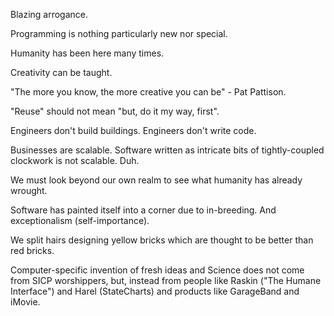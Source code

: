Blazing arrogance.

Programming is nothing particularly new nor special.  

Humanity has been here many times.

Creativity can be taught.

"The more you know, the more creative you can be" - Pat Pattison.

"Reuse" should not mean "but, do it my way, first".

Engineers don't build buildings.  Engineers don't write code.

Businesses are scalable.  Software written as intricate bits of tightly-coupled clockwork is not scalable.  Duh.

We must look beyond our own realm to see what humanity has already wrought.

Software has painted itself into a corner due to in-breeding.  And exceptionalism (self-importance).

We split hairs designing yellow bricks which are thought to be better than red bricks.

Computer-specific invention of fresh ideas and Science does not come from SICP worshippers, but, instead from people like Raskin ("The Humane Interface") and Harel (StateCharts) and products like GarageBand and iMovie.